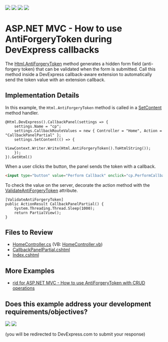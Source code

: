 <!-- default badges list -->
![](https://img.shields.io/endpoint?url=https://codecentral.devexpress.com/api/v1/VersionRange/128566909/22.2.3%2B)
[![](https://img.shields.io/badge/Open_in_DevExpress_Support_Center-FF7200?style=flat-square&logo=DevExpress&logoColor=white)](https://supportcenter.devexpress.com/ticket/details/E5112)
[![](https://img.shields.io/badge/📖_How_to_use_DevExpress_Examples-e9f6fc?style=flat-square)](https://docs.devexpress.com/GeneralInformation/403183)
[![](https://img.shields.io/badge/💬_Leave_Feedback-feecdd?style=flat-square)](#does-this-example-address-your-development-requirementsobjectives)
<!-- default badges end -->

# ASP.NET MVC - How to use AntiForgeryToken during DevExpress callbacks

The [Html.AntiForgeryToken](https://learn.microsoft.com/en-us/dotnet/api/system.web.mvc.htmlhelper.antiforgerytoken) method generates a hidden form field (anti-forgery token) that can be validated when the form is submitted. Call this method inside a DevExpress callback-aware extension to automatically send the token value with an extension callback.

## Implementation Details

In this example, the `Html.AntiForgeryToken` method is called in a [SetContent](https://docs.devexpress.com/AspNetMvc/DevExpress.Web.Mvc.CollapsiblePanelSettings.SetContent(System.Action)) method handler.

```scharp
@Html.DevExpress().CallbackPanel(settings => {
    settings.Name = "cp";
    settings.CallbackRouteValues = new { Controller = "Home", Action = "CallbackPanelPartial" };
    settings.SetContent(() => {
        ViewContext.Writer.Write(Html.AntiForgeryToken().ToHtmlString());
    });
}).GetHtml()
```

When a user clicks the button, the panel sends the token with a callback.

```html
<input type="button" value="Perform Callback" onclick="cp.PerformCallback();" />
```

To check the value on the server, decorate the action method with the [ValidateAntiForgeryToken](https://learn.microsoft.com/en-us/dotnet/api/system.web.mvc.validateantiforgerytokenattribute) attribute.

```scharp
[ValidateAntiForgeryToken]
public ActionResult CallbackPanelPartial() {
    System.Threading.Thread.Sleep(1000);
    return PartialView();
}
```

## Files to Review

* [HomeController.cs](./CS/DXWebApplication1/Controllers/HomeController.cs) (VB: [HomeController.vb](./VB/DXWebApplication1/Controllers/HomeController.vb))
* [CallbackPanelPartial.cshtml](./CS/DXWebApplication1/Views/Home/CallbackPanelPartial.cshtml)
* [Index.cshtml](./CS/DXWebApplication1/Views/Home/Index.cshtml)

## More Examples

* [rid for ASP.NET MVC - How to use AntiForgeryToken with CRUD operations](https://github.com/DevExpress-Examples/asp-net-mvc-grid-antiforgerytoken-with-crud-operations)
<!-- feedback -->
## Does this example address your development requirements/objectives?

[<img src="https://www.devexpress.com/support/examples/i/yes-button.svg"/>](https://www.devexpress.com/support/examples/survey.xml?utm_source=github&utm_campaign=asp-net-mvc-antiforgerytoken-during-devexpress-callbacks&~~~was_helpful=yes) [<img src="https://www.devexpress.com/support/examples/i/no-button.svg"/>](https://www.devexpress.com/support/examples/survey.xml?utm_source=github&utm_campaign=asp-net-mvc-antiforgerytoken-during-devexpress-callbacks&~~~was_helpful=no)

(you will be redirected to DevExpress.com to submit your response)
<!-- feedback end -->

